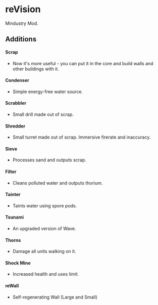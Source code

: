 # reVision
Mindustry Mod.
## Additions
#### Scrap
* Now it's more useful - you can put it in the core and build walls and other buildings with it.
#### Condenser
* Simple energy-free water source.
#### Scrabbler
* Small drill made out of scrap.
#### Shredder
* Small turret made out of scrap. Immersive firerate and inaccuracy.
#### Sieve
* Processes sand and outputs scrap.
#### Filter
* Cleans polluted water and outputs thorium.
#### Tainter
* Taints water using spore pods.
#### Tsunami
* An upgraded version of Wave.
#### Thorns
* Damage all units walking on it.
#### Shock Mine
* Increased health and uses limit.
#### reWall
* Self-regenerating Wall (Large and Small)

